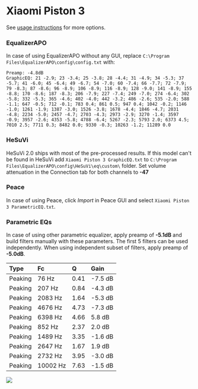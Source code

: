 # Xiaomi Piston 3
See [usage instructions](https://github.com/jaakkopasanen/AutoEq#usage) for more options.

### EqualizerAPO
In case of using EqualizerAPO without any GUI, replace `C:\Program Files\EqualizerAPO\config\config.txt`
with:
```
Preamp: -4.8dB
GraphicEQ: 21 -2.9; 23 -3.4; 25 -3.8; 28 -4.4; 31 -4.9; 34 -5.3; 37 -5.7; 41 -6.0; 45 -6.4; 49 -6.7; 54 -7.0; 60 -7.4; 66 -7.7; 72 -7.9; 79 -8.3; 87 -8.6; 96 -8.9; 106 -8.9; 116 -8.9; 128 -9.0; 141 -8.9; 155 -8.8; 170 -8.6; 187 -8.3; 206 -7.9; 227 -7.4; 249 -7.0; 274 -6.4; 302 -5.8; 332 -5.3; 365 -4.6; 402 -4.0; 442 -3.2; 486 -2.6; 535 -2.0; 588 -1.1; 647 -0.5; 712 -0.1; 783 0.4; 861 0.5; 947 0.4; 1042 -0.2; 1146 -1.0; 1261 -1.9; 1387 -3.0; 1526 -3.8; 1678 -4.4; 1846 -4.7; 2031 -4.8; 2234 -5.0; 2457 -4.7; 2703 -4.3; 2973 -2.9; 3270 -1.4; 3597 -0.9; 3957 -2.6; 4353 -5.8; 4788 -6.4; 5267 -2.3; 5793 2.0; 6373 4.5; 7010 2.5; 7711 0.3; 8482 0.0; 9330 -0.3; 10263 -1.2; 11289 0.0
```

### HeSuVi
HeSuVi 2.0 ships with most of the pre-processed results. If this model can't be found in HeSuVi add
`Xiaomi Piston 3 GraphicEQ.txt` to `C:\Program Files\EqualizerAPO\config\HeSuVi\eq\custom\` folder.
Set volume attenuation in the Connection tab for both channels to **-47**

### Peace
In case of using Peace, click *Import* in Peace GUI and select `Xiaomi Piston 3 ParametricEQ.txt`.

### Parametric EQs
In case of using other parametric equalizer, apply preamp of **-5.1dB** and build filters manually
with these parameters. The first 5 filters can be used independently.
When using independent subset of filters, apply preamp of **-5.0dB**.

| Type    | Fc       |    Q | Gain    |
|:--------|:---------|:-----|:--------|
| Peaking | 76 Hz    | 0.41 | -7.5 dB |
| Peaking | 207 Hz   | 0.84 | -4.3 dB |
| Peaking | 2083 Hz  | 1.64 | -5.3 dB |
| Peaking | 4676 Hz  | 4.73 | -7.3 dB |
| Peaking | 6398 Hz  | 4.66 | 5.8 dB  |
| Peaking | 852 Hz   | 2.37 | 2.0 dB  |
| Peaking | 1489 Hz  | 3.35 | -1.6 dB |
| Peaking | 2647 Hz  | 1.67 | 1.9 dB  |
| Peaking | 2732 Hz  | 3.95 | -3.0 dB |
| Peaking | 10002 Hz | 7.63 | -1.5 dB |

![](https://raw.githubusercontent.com/jaakkopasanen/AutoEq/master/results/innerfidelity/sbaf-serious/Xiaomi%20Piston%203/Xiaomi%20Piston%203.png)
